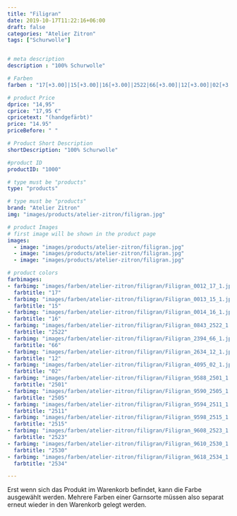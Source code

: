 ```yaml
---
title: "Filigran"
date: 2019-10-17T11:22:16+06:00
draft: false
categories: "Atelier Zitron"
tags: ["Schurwolle"]	


# meta description
description : "100% Schurwolle"

# Farben
farben : "17[+3.00]|15[+3.00]|16[+3.00]|2522|66[+3.00]|12[+3.00]|02[+3.00]|2501|2505|2511|2515|2523|2530|2534"

# product Price
dprice: "14,95"
cprice: "17,95 €"
cpricetext: "(handgefärbt)"
price: "14.95"
priceBefore: " "

# Product Short Description
shortDescription: "100% Schurwolle"

#product ID
productID: "1000"

# type must be "products"
type: "products"

# type must be "products"
brand: "Atelier Zitron"
img: "images/products/atelier-zitron/filigran.jpg"   

# product Images
# first image will be shown in the product page
images:
  - image: "images/products/atelier-zitron/filigran.jpg"
  - image: "images/products/atelier-zitron/filigran.jpg"
  - image: "images/products/atelier-zitron/filigran.jpg"

# product colors
farbimages:
- farbimg: "images/farben/atelier-zitron/filigran/Filigran_0012_17_1.jpg"	
  farbtitle: "17"
- farbimg: "images/farben/atelier-zitron/filigran/Filigran_0013_15_1.jpg"	
  farbtitle: "15"
- farbimg: "images/farben/atelier-zitron/filigran/Filigran_0014_16_1.jpg"	
  farbtitle: "16"
- farbimg: "images/farben/atelier-zitron/filigran/Filigran_0843_2522_1.jpg"
  farbtitle: "2522"
- farbimg: "images/farben/atelier-zitron/filigran/Filigran_2394_66_1.jpg"	
  farbtitle: "66"
- farbimg: "images/farben/atelier-zitron/filigran/Filigran_2634_12_1.jpg"	
  farbtitle: "12"
- farbimg: "images/farben/atelier-zitron/filigran/Filigran_4095_02_1.jpg"	
  farbtitle: "02"
- farbimg: "images/farben/atelier-zitron/filigran/Filigran_9588_2501_1.jpg"	
  farbtitle: "2501"
- farbimg: "images/farben/atelier-zitron/filigran/Filigran_9590_2505_1.jpg"	
  farbtitle: "2505"
- farbimg: "images/farben/atelier-zitron/filigran/Filigran_9594_2511_1.jpg"	
  farbtitle: "2511"
- farbimg: "images/farben/atelier-zitron/filigran/Filigran_9598_2515_1.jpg"	
  farbtitle: "2515"
- farbimg: "images/farben/atelier-zitron/filigran/Filigran_9608_2523_1.jpg"	
  farbtitle: "2523"
- farbimg: "images/farben/atelier-zitron/filigran/Filigran_9610_2530_1.jpg"	
  farbtitle: "2530"
- farbimg: "images/farben/atelier-zitron/filigran/Filigran_9618_2534_1.jpg"	
  farbtitle: "2534"

---
```


Erst wenn sich das Produkt im Warenkorb befindet, kann die Farbe ausgewählt werden.
Mehrere Farben einer Garnsorte müssen also separat erneut wieder in den Warenkorb gelegt werden.
